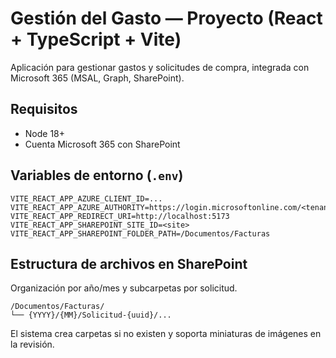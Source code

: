 # Gestión del Gasto — Proyecto (React + TypeScript + Vite)

Aplicación para gestionar gastos y solicitudes de compra, integrada con Microsoft 365 (MSAL, Graph, SharePoint).

## Requisitos
- Node 18+
- Cuenta Microsoft 365 con SharePoint

## Variables de entorno (`.env`)

```env
VITE_REACT_APP_AZURE_CLIENT_ID=...
VITE_REACT_APP_AZURE_AUTHORITY=https://login.microsoftonline.com/<tenant>
VITE_REACT_APP_REDIRECT_URI=http://localhost:5173
VITE_REACT_APP_SHAREPOINT_SITE_ID=<site>
VITE_REACT_APP_SHAREPOINT_FOLDER_PATH=/Documentos/Facturas
```

## Estructura de archivos en SharePoint
Organización por año/mes y subcarpetas por solicitud.

```
/Documentos/Facturas/
└── {YYYY}/{MM}/Solicitud-{uuid}/...
```

El sistema crea carpetas si no existen y soporta miniaturas de imágenes en la revisión.
